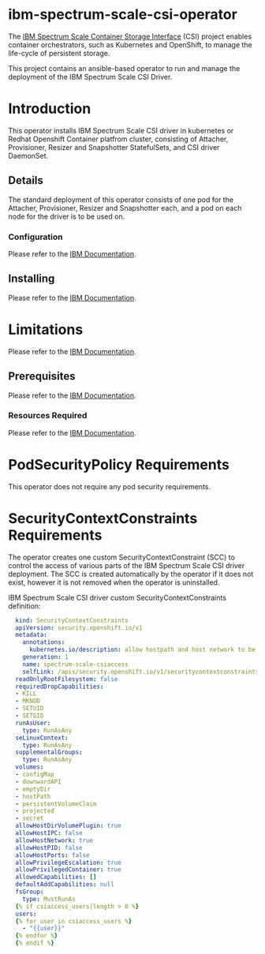 
# ibm-spectrum-scale-csi-operator
The [IBM Spectrum Scale Container Storage Interface](https://github.com/IBM/ibm-spectrum-scale-csi) (CSI) project enables container orchestrators, such as Kubernetes and OpenShift, to manage the life-cycle of persistent storage.

This project contains an ansible-based operator to run and manage the deployment of the IBM Spectrum Scale CSI Driver.

# Introduction
This operator installs IBM Spectrum Scale CSI driver in kubernetes or Redhat Openshift Container platfrom cluster, consisting of Attacher, Provisioner, Resizer and Snapshotter StatefulSets, and CSI driver DaemonSet.

## Details
The standard deployment of this operator consists of one pod for the Attacher, Provisioner, Resizer and Snapshotter each, and a pod on each node for the driver is to be used on.

### Configuration
Please refer to the [IBM Documentation](https://www.ibm.com/docs/en/spectrum-scale-csi?topic=231-configurations).

## Installing
Please refer to the [IBM Documentation](https://www.ibm.com/docs/en/spectrum-scale-csi?topic=231-installation).

# Limitations
Please refer to the [IBM Documentation](https://www.ibm.com/docs/en/spectrum-scale-csi?topic=231-limitations).

## Prerequisites
Please refer to the [IBM Documentation](https://www.ibm.com/docs/en/spectrum-scale-csi?topic=installation-performing-pre-tasks).

### Resources Required
Please refer to the [IBM Documentation](https://www.ibm.com/docs/en/spectrum-scale-csi?topic=231-planning).

# PodSecurityPolicy Requirements
This operator does not require any pod  security requirements.

# SecurityContextConstraints Requirements
The operator creates one custom SecurityContextConstraint (SCC) to control the access of various parts of the IBM Spectrum Scale CSI driver deployment. The SCC is created automatically by the operator if it does not exist, however it is not removed when the operator is uninstalled.

IBM Spectrum Scale CSI driver custom SecurityContextConstraints definition:

``` YAML
  kind: SecurityContextConstraints
  apiVersion: security.openshift.io/v1
  metadata:
    annotations:
      kubernetes.io/description: allow hostpath and host network to be accessible
    generation: 1
    name: spectrum-scale-csiaccess
    selfLink: /apis/security.openshift.io/v1/securitycontextconstraints/spectrum-scale-csiaccess
  readOnlyRootFilesystem: false
  requiredDropCapabilities:
  - KILL
  - MKNOD
  - SETUID
  - SETGID
  runAsUser:
    type: RunAsAny
  seLinuxContext:
    type: RunAsAny
  supplementalGroups:
    type: RunAsAny
  volumes:
  - configMap
  - downwardAPI
  - emptyDir
  - hostPath
  - persistentVolumeClaim
  - projected
  - secret
  allowHostDirVolumePlugin: true
  allowHostIPC: false
  allowHostNetwork: true
  allowHostPID: false
  allowHostPorts: false
  allowPrivilegeEscalation: true
  allowPrivilegedContainer: true
  allowedCapabilities: []
  defaultAddCapabilities: null
  fsGroup:
    type: MustRunAs
  {% if csiaccess_users|length > 0 %}
  users:
  {% for user in csiaccess_users %}
    - "{{user}}"
  {% endfor %}
  {% endif %}

```
